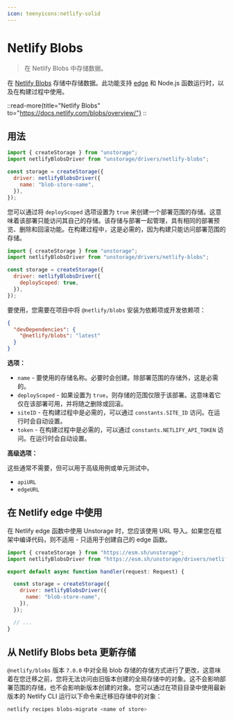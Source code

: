 ```yaml
---
icon: teenyicons:netlify-solid
---
```


# Netlify Blobs

> 在 Netlify Blobs 中存储数据。

在 [Netlify Blobs](https://docs.netlify.com/blobs/overview/) 存储中存储数据。此功能支持 [edge](#using-in-netlify-edge) 和 Node.js 函数运行时，以及在构建过程中使用。

::read-more{title="Netlify Blobs" to="https://docs.netlify.com/blobs/overview/"}
::

## 用法

```js
import { createStorage } from "unstorage";
import netlifyBlobsDriver from "unstorage/drivers/netlify-blobs";

const storage = createStorage({
  driver: netlifyBlobsDriver({
    name: "blob-store-name",
  }),
});
```

您可以通过将 `deployScoped` 选项设置为 `true` 来创建一个部署范围的存储。这意味着该部署只能访问其自己的存储。该存储与部署一起管理，具有相同的部署预览、删除和回滚功能。在构建过程中，这是必需的，因为构建只能访问部署范围的存储。

```js
import { createStorage } from "unstorage";
import netlifyBlobsDriver from "unstorage/drivers/netlify-blobs";

const storage = createStorage({
  driver: netlifyBlobsDriver({
    deployScoped: true,
  }),
});
```

要使用，您需要在项目中将 `@netlify/blobs` 安装为依赖项或开发依赖项：

```json
{
  "devDependencies": {
    "@netlify/blobs": "latest"
  }
}
```

**选项：**

- `name` - 要使用的存储名称。必要时会创建。除部署范围的存储外，这是必需的。
- `deployScoped` - 如果设置为 `true`，则存储的范围仅限于该部署。这意味着它仅在该部署可用，并将随之删除或回滚。
- `siteID` - 在构建过程中是必需的，可以通过 `constants.SITE_ID` 访问。在运行时会自动设置。
- `token` - 在构建过程中是必需的，可以通过 `constants.NETLIFY_API_TOKEN` 访问。在运行时会自动设置。

**高级选项：**

这些通常不需要，但可以用于高级用例或单元测试中。

- `apiURL`
- `edgeURL`

## 在 Netlify edge 中使用

在 Netlify edge 函数中使用 Unstorage 时，您应该使用 URL 导入。如果您在框架中编译代码，则不适用 - 只适用于创建自己的 edge 函数。

```js
import { createStorage } from "https://esm.sh/unstorage";
import netlifyBlobsDriver from "https://esm.sh/unstorage/drivers/netlify-blobs";

export default async function handler(request: Request) {

  const storage = createStorage({
    driver: netlifyBlobsDriver({
      name: "blob-store-name",
    }),
  });

  // ...
}
```

## 从 Netlify Blobs beta 更新存储

`@netlify/blobs` 版本 `7.0.0` 中对全局 blob 存储的存储方式进行了更改，这意味着在您迁移之前，您将无法访问由旧版本创建的全局存储中的对象。这不会影响部署范围的存储，也不会影响新版本创建的对象。您可以通过在项目目录中使用最新版本的 Netlify CLI 运行以下命令来迁移旧存储中的对象：

```sh
netlify recipes blobs-migrate <name of store>